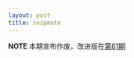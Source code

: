 ```yaml
---
layout: post
title: snipmate
---
```

__NOTE__ 本期宣布作废，改进版在[第61期](http://happycasts.net/episodes/61)

